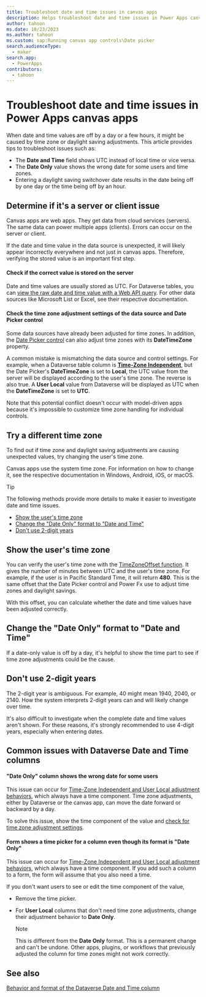 ```yaml
---
title: Troubleshoot date and time issues in canvas apps
description: Helps troubleshoot date and time issues in Power Apps canvas apps.
author: tahoon
ms.date: 10/23/2023
ms.author: tahoon
ms.custom: sap:Running canvas app controls\Date picker
search.audienceType: 
  - maker
search.app: 
  - PowerApps
contributors:
  - tahoon
---
```

# Troubleshoot date and time issues in Power Apps canvas apps

When date and time values are off by a day or a few hours, it might be caused by time zone or daylight saving adjustments. This article provides tips to troubleshoot issues such as:

- The **Date and Time** field shows UTC instead of local time or vice versa.
- The **Date Only** value shows the wrong date for some users and time zones.
- Entering a daylight saving switchover date results in the date being off by one day or the time being off by an hour.

## Determine if it's a server or client issue

Canvas apps are web apps. They get data from cloud services (servers). The same data can power multiple apps (clients). Errors can occur on the server or client.

If the date and time value in the data source is unexpected, it will likely appear incorrectly everywhere and not just in canvas apps. Therefore, verifying the stored value is an important first step.

#### Check if the correct value is stored on the server

Date and time values are usually stored as UTC. For Dataverse tables, you can [view the raw date and time value with a Web API query](troubleshoot-model-driven-app-date-time-issues.md#check-if-the-correct-value-is-stored-on-the-server). For other data sources like Microsoft List or Excel, see their respective documentation.

#### Check the time zone adjustment settings of the data source and Date Picker control

Some data sources have already been adjusted for time zones. In addition, the [Date Picker control](/power-apps/maker/canvas-apps/controls/control-date-picker) can also adjust time zones with its **DateTimeZone** property.

A common mistake is mismatching the data source and control settings. For example, when a Dataverse table column is **[Time-Zone Independent](/power-apps/maker/data-platform/behavior-format-date-time-field#date-and-time-column-behavior-and-format)**, but the Date Picker's **DateTimeZone** is set to **Local**, the UTC value from the server will be displayed according to the user's time zone. The reverse is also true. A **User Local** value from Dataverse will be displayed as UTC when the **DateTimeZone** is set to **UTC**.

Note that this potential conflict doesn't occur with model-driven apps because it's impossible to customize time zone handling for individual controls.

## Try a different time zone

To find out if time zone and daylight saving adjustments are causing unexpected values, try changing the user's time zone.

Canvas apps use the system time zone. For information on how to change it, see the respective documentation in Windows, Android, iOS, or macOS.

> [!TIP]
> The following methods provide more details to make it easier to investigate date and time issues.
>
> - [Show the user's time zone](#show-the-users-time-zone)
> - [Change the "Date Only" format to "Date and Time"](#change-the-date-only-format-to-date-and-time)
> - [Don't use 2-digit years](#dont-use-2-digit-years)

## Show the user's time zone

You can verify the user's time zone with the [TimeZoneOffset function](/power-platform/power-fx/reference/function-dateadd-datediff). It gives the number of minutes between UTC and the user's time zone. For example, if the user is in Pacific Standard Time, it will return **480**. This is the same offset that the Date Picker control and Power Fx use to adjust time zones and daylight savings.

With this offset, you can calculate whether the date and time values have been adjusted correctly.

## Change the "Date Only" format to "Date and Time"

If a date-only value is off by a day, it's helpful to show the time part to see if time zone adjustments could be the cause.

## Don't use 2-digit years

The 2-digit year is ambiguous. For example, 40 might mean 1940, 2040, or 2140. How the system interprets 2-digit years can and will likely change over time.

It's also difficult to investigate when the complete date and time values aren't shown. For these reasons, it's strongly recommended to use 4-digit years, especially when entering dates.

## Common issues with Dataverse Date and Time columns

#### "Date Only" column shows the wrong date for some users

This issue can occur for [Time-Zone Independent and User Local adjustment behaviors](/power-apps/maker/data-platform/behavior-format-date-time-field#date-and-time-column-behavior-and-format), which always have a time component. Time zone adjustments, either by Dataverse or the canvas app, can move the date forward or backward by a day.

To solve this issue, show the time component of the value and [check for time zone adjustment settings](#check-the-time-zone-adjustment-settings-of-the-data-source-and-date-picker-control).

#### Form shows a time picker for a column even though its format is "Date Only"

This issue can occur for [Time-Zone Independent and User Local adjustment behaviors](/power-apps/maker/data-platform/behavior-format-date-time-field#date-and-time-column-behavior-and-format), which always have a time component. If you add such a column to a form, the form will assume that you also need a time.

If you don't want users to see or edit the time component of the value,

- Remove the time picker.
- For **User Local** columns that don't need time zone adjustments, change their adjustment behavior to **Date Only**.

  > [!NOTE]
  > This is different from the **Date Only** format. This is a permanent change and can't be undone. Other apps, plugins, or workflows that previously adjusted the column for time zones might not work correctly.

## See also

[Behavior and format of the Dataverse Date and Time column](/power-apps/maker/data-platform/behavior-format-date-time-field)
